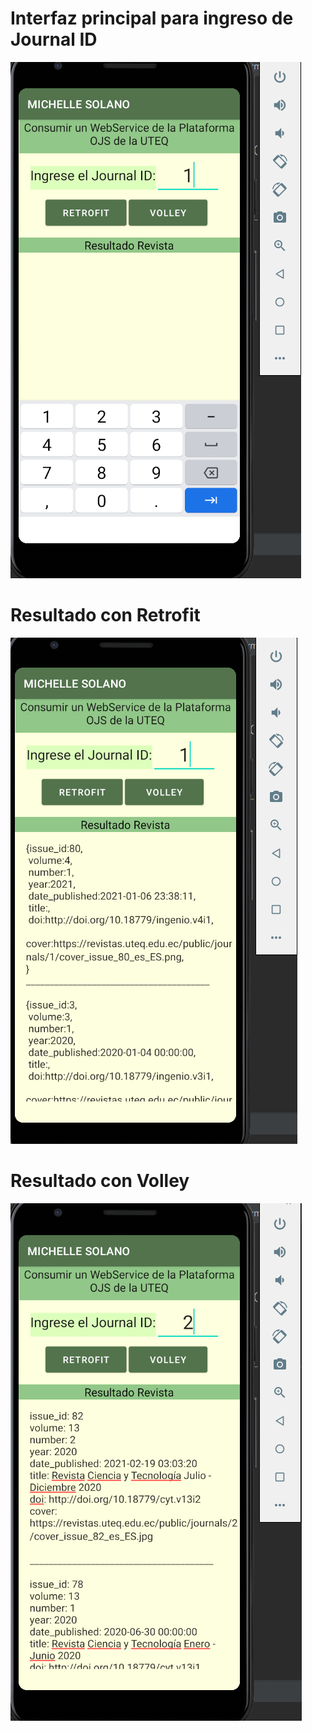 # Interfaz principal para ingreso de Journal ID
![img](https://github.com/dsolanoc/MichelleSolanoTareaAPI/blob/main/tareaAPI/img_envidencias/InterfazIngresoJournalID.PNG)
# Resultado con Retrofit
![img](https://github.com/dsolanoc/MichelleSolanoTareaAPI/blob/main/tareaAPI/img_envidencias/ResultadoConRetrofit.PNG)
# Resultado con Volley
![img](https://github.com/dsolanoc/MichelleSolanoTareaAPI/blob/main/tareaAPI/img_envidencias/ResultadoConVolley.PNG)
